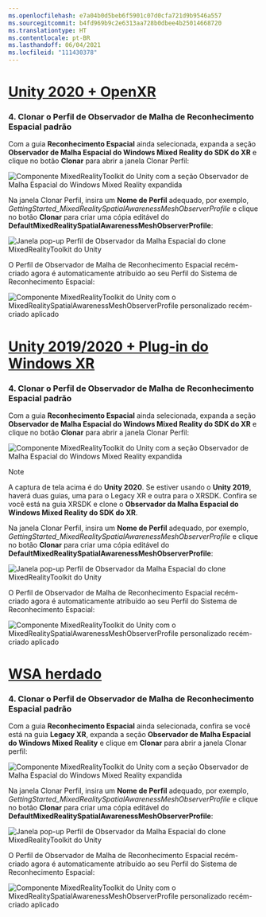 ```yaml
---
ms.openlocfilehash: e7a04b0d5beb6f5901c07d0cfa721d9b9546a557
ms.sourcegitcommit: b4fd969b9c2e6313aa728b0dbee4b25014668720
ms.translationtype: HT
ms.contentlocale: pt-BR
ms.lasthandoff: 06/04/2021
ms.locfileid: "111430378"
---
```

# <a name="unity-2020--openxr"></a>[Unity 2020 + OpenXR](#tab/openxr)

### <a name="4-clone-the-default-spatial-awareness-mesh-observer-profile"></a>4. Clonar o Perfil de Observador de Malha de Reconhecimento Espacial padrão

Com a guia **Reconhecimento Espacial** ainda selecionada, expanda a seção **Observador de Malha Espacial do Windows Mixed Reality do SDK do XR** e clique no botão **Clonar** para abrir a janela Clonar Perfil:

![Componente MixedRealityToolkit do Unity com a seção Observador de Malha Espacial do Windows Mixed Reality expandida](../images/mr-learning-base/base-03-section1-step4-1xrsdk.png)

Na janela Clonar Perfil, insira um **Nome de Perfil** adequado, por exemplo, _GettingStarted_MixedRealitySpatialAwarenessMeshObserverProfile_ e clique no botão **Clonar** para criar uma cópia editável do **DefaultMixedRealitySpatialAwarenessMeshObserverProfile**:

![Janela pop-up Perfil de Observador da Malha Espacial do clone MixedRealityToolkit do Unity](../images/mr-learning-base/base-03-section1-step4-2xrsdk.png)

O Perfil de Observador de Malha de Reconhecimento Espacial recém-criado agora é automaticamente atribuído ao seu Perfil do Sistema de Reconhecimento Espacial:

![Componente MixedRealityToolkit do Unity com o MixedRealitySpatialAwarenessMeshObserverProfile personalizado recém-criado aplicado](../images/mr-learning-base/base-03-section1-step4-3xrsdk.png)

# <a name="unity-20192020--windows-xr-plugin"></a>[Unity 2019/2020 + Plug-in do Windows XR](#tab/winxr)

### <a name="4-clone-the-default-spatial-awareness-mesh-observer-profile"></a>4. Clonar o Perfil de Observador de Malha de Reconhecimento Espacial padrão

Com a guia **Reconhecimento Espacial** ainda selecionada, expanda a seção **Observador de Malha Espacial do Windows Mixed Reality do SDK do XR** e clique no botão **Clonar** para abrir a janela Clonar Perfil:

![Componente MixedRealityToolkit do Unity com a seção Observador de Malha Espacial do Windows Mixed Reality expandida](../images/mr-learning-base/base-03-section1-step4-1xrsdk.png)

> [!NOTE]
> A captura de tela acima é do **Unity 2020**. Se estiver usando o **Unity 2019**, haverá duas guias, uma para o Legacy XR e outra para o XRSDK. Confira se você está na guia XRSDK e clone o **Observador da Malha Espacial do Windows Mixed Reality do SDK do XR**.

Na janela Clonar Perfil, insira um **Nome de Perfil** adequado, por exemplo, _GettingStarted_MixedRealitySpatialAwarenessMeshObserverProfile_ e clique no botão **Clonar** para criar uma cópia editável do **DefaultMixedRealitySpatialAwarenessMeshObserverProfile**:

![Janela pop-up Perfil de Observador da Malha Espacial do clone MixedRealityToolkit do Unity](../images/mr-learning-base/base-03-section1-step4-2xrsdk.png)

O Perfil de Observador de Malha de Reconhecimento Espacial recém-criado agora é automaticamente atribuído ao seu Perfil do Sistema de Reconhecimento Espacial:

![Componente MixedRealityToolkit do Unity com o MixedRealitySpatialAwarenessMeshObserverProfile personalizado recém-criado aplicado](../images/mr-learning-base/base-03-section1-step4-3xrsdk.png)

# <a name="legacy-wsa"></a>[WSA herdado](#tab/wsa)

### <a name="4-clone-the-default-spatial-awareness-mesh-observer-profile"></a>4. Clonar o Perfil de Observador de Malha de Reconhecimento Espacial padrão

Com a guia **Reconhecimento Espacial** ainda selecionada, confira se você está na guia **Legacy XR**, expanda a seção **Observador de Malha Espacial do Windows Mixed Reality** e clique em **Clonar** para abrir a janela Clonar perfil:

![Componente MixedRealityToolkit do Unity com a seção Observador de Malha Espacial do Windows Mixed Reality expandida](../images/mr-learning-base/base-03-section1-step4-1.png)

Na janela Clonar Perfil, insira um **Nome de Perfil** adequado, por exemplo, _GettingStarted_MixedRealitySpatialAwarenessMeshObserverProfile_ e clique no botão **Clonar** para criar uma cópia editável do **DefaultMixedRealitySpatialAwarenessMeshObserverProfile**:

![Janela pop-up Perfil de Observador da Malha Espacial do clone MixedRealityToolkit do Unity](../images/mr-learning-base/base-03-section1-step4-2.png)

O Perfil de Observador de Malha de Reconhecimento Espacial recém-criado agora é automaticamente atribuído ao seu Perfil do Sistema de Reconhecimento Espacial:

![Componente MixedRealityToolkit do Unity com o MixedRealitySpatialAwarenessMeshObserverProfile personalizado recém-criado aplicado](../images/mr-learning-base/base-03-section1-step4-3.png)
